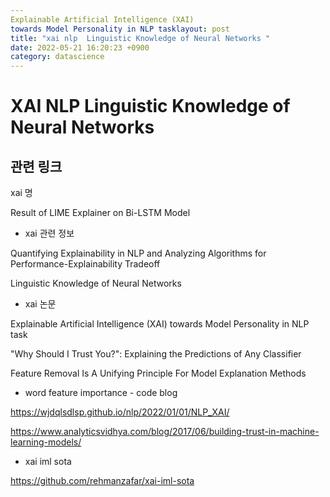 ```yaml
---
Explainable Artificial Intelligence (XAI)
towards Model Personality in NLP tasklayout: post
title: "xai nlp  Linguistic Knowledge of Neural Networks "
date: 2022-05-21 16:20:23 +0900
category: datascience
---
```



# XAI NLP Linguistic Knowledge of Neural Networks

## 관련 링크 

xai 명

Result of LIME Explainer on Bi-LSTM Model





- xai 관련 정보 

Quantifying Explainability in NLP and Analyzing Algorithms for  Performance-Explainability Tradeoff

Linguistic Knowledge of Neural Networks

- xai 논문 

Explainable Artificial Intelligence (XAI) towards Model Personality in NLP task

"Why Should I Trust You?": Explaining the Predictions of Any Classifier

Feature Removal Is A Unifying Principle For  Model Explanation Methods




- word feature importance - code blog 

https://wjdqlsdlsp.github.io/nlp/2022/01/01/NLP_XAI/

https://www.analyticsvidhya.com/blog/2017/06/building-trust-in-machine-learning-models/

- xai iml sota

https://github.com/rehmanzafar/xai-iml-sota



